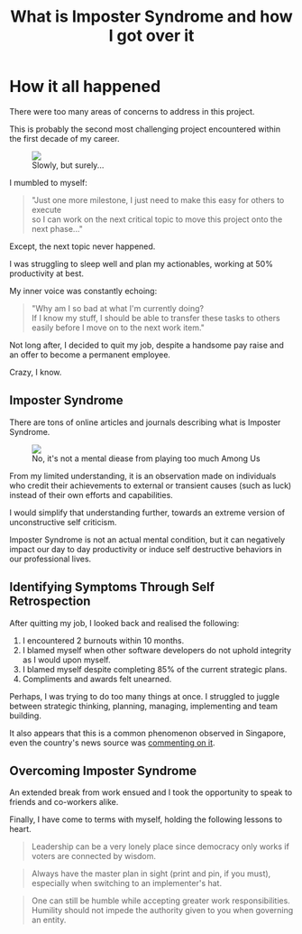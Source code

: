 ﻿---
title: "What is Imposter Syndrome and how I got over it"
excerpt_separator: "<!--more-->"
categories: "Blog"
tags: "Mental Health"
toc: true
---

# How it all happened
There were too many areas of concerns to address in this project. 

This is probably the second most challenging project encountered
within the first decade of my career. 

<figure>
      <img src="{{ '/assets/images/sinkingsib.webp' | relative_url }}">
    <figcaption>Slowly, but surely...</figcaption>
</figure>

I mumbled to myself: 
> "Just one more milestone, I just need to make this easy for others to execute  
> so I can work on the next critical topic to move this project onto the next phase..."

Except, the next topic never happened.

I was struggling to sleep well and plan my actionables, working at 50% productivity at best.

My inner voice was constantly echoing:
> "Why am I so bad at what I'm currently doing?  
> If I know my stuff, I should be able to transfer 
> these tasks to others easily before I move on to the next work item."

Not long after, I decided to quit my job, despite a handsome pay raise and an offer to 
become a permanent employee.

Crazy, I know.
<!--more-->

## Imposter Syndrome
There are tons of online articles and journals describing what is Imposter Syndrome. 
<figure>
    <img src="{{ '/assets/images/imposter.png' | relative_url }}">
    <figcaption>No, it's not a mental diease from playing too much Among Us</figcaption>
</figure>

From my limited understanding, it is an observation made on individuals who credit their achievements to 
external or transient causes (such as luck) instead of their own efforts and capabilities. 

I would simplify that understanding further, towards an extreme version of unconstructive self criticism.

Imposter Syndrome is not an actual mental condition, but it can negatively impact our day to day 
productivity or induce self destructive behaviors in our professional lives.

## Identifying Symptoms Through Self Retrospection
After quitting my job, I looked back and realised the following:
1. I encountered 2 burnouts within 10 months.
2. I blamed myself when other software developers do not uphold integrity as I would upon myself.
3. I blamed myself despite completing 85% of the current strategic plans.
4. Compliments and awards felt unearned.

Perhaps, I was trying to do too many things at once. I struggled to juggle between strategic thinking, 
planning, managing, implementing and team building.

It also appears that this is a common phenomenon observed in Singapore, 
even the country's news source was 
[commenting on it](https://www.channelnewsasia.com/commentary/commentary-my-imposter-syndrome-was-weakness-until-i-turned-it-my-strength-2022381).

## Overcoming Imposter Syndrome
An extended break from work ensued and I took the opportunity to speak to friends and co-workers alike.

Finally, I have come to terms with myself, holding the following lessons to heart.

> Leadership can be a very lonely place since democracy only works if voters are connected by wisdom.

> Always have the master plan in sight (print and pin, if you must), especially when switching to an implementer's hat.

> One can still be humble while accepting greater work responsibilities.  
> Humility should not impede the authority given to you when governing an entity.